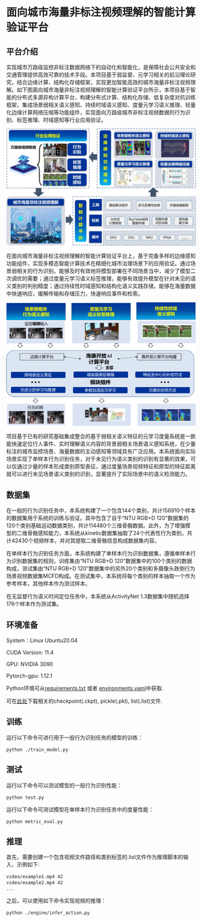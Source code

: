 # 面向城市海量非标注视频理解的智能计算验证平台

## 平台介绍

实现城市万路级监控非标注数据网络下的自动化和智能化，是保障社会公共安全和交通管理提供高效可靠的技术手段。本项目基于弱监督、元学习相关的前沿理论研究，结合边缘计算、结构化存储框架，实现更加智能高效的城市海量非标注视频理解。如下图面向城市海量非标注视频理解的智能计算验证平台所示，本项目基于智能的分布式多源异构计算平台，构建分布式计算、结构化存储、低复杂度对抗训练框架，集成场景弱相关语义感知、持续时域语义感知、度量元学习语义推理、轻量化边缘计算网络压缩等功能组件，实现面向万路级城市非标注视频数据的行为识别、标签推理、时域感知等行业应用验证。

![面向城市海量非标注视频理解的智能计算验证平台](resources/intelligent_computing_platform.png)

在面向城市海量非标注视频理解的智能计算验证平台上，基于完备多样的边缘感知功能组件，实现多模态智能计算技术在精细化城市治理场景下的应用验证。通过场景弱相关的行为识别，能够及时有效地将模型部署在不同场景当中，减少了模型二次调优的需要；通过度量元学习语义标签推理，能够有效提升模型在针对未见的语义类别的判别精度；通过持续性时域感知和结构化语义实践存储，能够在海量数据中快速响应，缓解传输和存储压力，快速响应事件和检索。

![行业应用验证框架](resources/industry_application_validation_framework.png)

项目基于已有的研究基础集成整合的基于弱相关语义特征的元学习度量系统是一款能快速定位行人事件、实时理解语义内容的背景弱相关场景语义感知系统，在少量标注的城市监控场景、海量数据的主动感知等领域具有广泛应用。本系统面向实际场景实现了单样本行为识别任务，对于未见行为语义类别的识别有显著的效果，可以仅通过少量的样本形成类别原型表征，通过度量场景视频特征和原型的特征距离就可以进行未见场景语义类别的识别，显著提升了实际场景中的语义检测能力。

## 数据集

在一般的行为识别任务中，本系统构建了一个包含144个类别，共计156910个样本的数据集用于系统的训练与验证。其中包含了自于“NTU RGB+D 120”数据集的120个类别基础运动数据类别，共计114480个三维骨骼数据。此外，为了增强模型的二维骨骼感知能力，本系统从kinetic数据集抽取了24个代表性行为类别，共计42430个视频样本，并对其提取二维骨骼信息构成数据集内容。

在单样本行为识别任务方面，本系统构建了单样本行为识别数据集，遵循单样本行为识别数据集的规则，训练集由“NTU RGB+D 120”数据集中的100个类别的数据构成，测试集由“NTU RGB+D 120”数据集中的另外20个类别和多摄像头跌倒行为场景视频数据集MCFD构成。在测试集中，本系统将每个类别的样本抽取一个作为参考样本，其他样本作为测试样本。

在无监督行为语义时间定位任务中，本系统从ActivityNet 1.3数据集中随机选择176个样本作为测试集。


## 环境准备

System：Linux Ubuntu20.04

CUDA Version: 11.4

GPU: NVIDIA 3090

Pytorch-gpu: 1.12.1


Python环境可从[requirements.txt](https://github.com/ZJUT-ERCISS/Meta-learning_Metric_System/blob/main/requirements.txt) 或者 [environments.yaml](https://github.com/ZJUT-ERCISS/Meta-learning_Metric_System/blob/main/environment.yaml)中获取. 


可在[此处](https://zjuteducn-my.sharepoint.com/:f:/g/personal/211122120051_zjut_edu_cn/EkTP-ovknK1No901VBEDGPYBJ_4qR9va-gEPhKomH7ydRw?e=aR2G2a)下载相关的checkpoint(.ckpt), pickle(.pkl), list(.list)文件.

## 训练

运行以下命令可进行用于一般行为识别任务的模型的训练：
```
python ./train_model.py
```

## 测试

运行以下命令可以测试模型的一般行为识别性能：
```
python test.py
```
运行以下命令可测试模型在单样本行为识别任务中的度量性能：
```
python metric_eval.py
```


## 推理

首先，需要创建一个包含视频文件路径和类别标签的.list文件作为推理脚本的输入，示例如下:
```
video/example1.mp4 42
video/example2.mp4 42
...
```

之后，可以使用如下命令实现视频的推理：

```
python ./engine/infer_action.py
```


